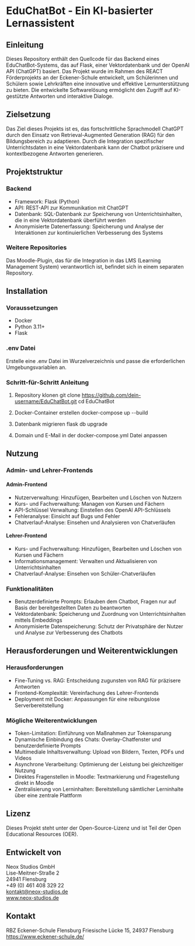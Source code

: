 # EduChatBot - Ein KI-basierter Lernassistent

## Einleitung

Dieses Repository enthält den Quellcode für das Backend eines EduChatBot-Systems, das auf Flask, einer Vektordatenbank und der OpenAI API (ChatGPT) basiert. Das Projekt wurde im Rahmen des REACT Förderprojekts an der Eckener-Schule entwickelt, um Schülerinnen und Schülern sowie Lehrkräften eine innovative und effektive Lernunterstützung zu bieten. Die entwickelte Softwarelösung ermöglicht den Zugriff auf KI-gestützte Antworten und interaktive Dialoge.

## Zielsetzung

Das Ziel dieses Projekts ist es, das fortschrittliche Sprachmodell ChatGPT durch den Einsatz von Retrieval-Augmented Generation (RAG) für den Bildungsbereich zu adaptieren. Durch die Integration spezifischer Unterrichtsdaten in eine Vektordatenbank kann der Chatbot präzisere und kontextbezogene Antworten generieren.

## Projektstruktur

### Backend

- Framework: Flask (Python)
- API: REST-API zur Kommunikation mit ChatGPT
- Datenbank: SQL-Datenbank zur Speicherung von Unterrichtsinhalten, die in eine Vektordatenbank überführt werden
- Anonymisierte Datenerfassung: Speicherung und Analyse der Interaktionen zur kontinuierlichen Verbesserung des Systems

### Weitere Repositories

Das Moodle-Plugin, das für die Integration in das LMS (Learning Management System) verantwortlich ist, befindet sich in einem separaten Repository. 

## Installation

### Voraussetzungen

- Docker
- Python 3.11+
- Flask

### .env Datei

Erstelle eine .env Datei im Wurzelverzeichnis und passe die erforderlichen Umgebungsvariablen an.

### Schritt-für-Schritt Anleitung

1. Repository klonen
   git clone https://github.com/dein-username/EduChatBot.git
   cd EduChatBot

2. Docker-Container erstellen
   docker-compose up --build

3. Datenbank migrieren
   flask db upgrade

4. Domain und E-Mail in der docker-compose.yml Datei anpassen

## Nutzung

### Admin- und Lehrer-Frontends

#### Admin-Frontend

- Nutzerverwaltung: Hinzufügen, Bearbeiten und Löschen von Nutzern
- Kurs- und Fachverwaltung: Managen von Kursen und Fächern
- API-Schlüssel Verwaltung: Einstellen des OpenAI API-Schlüssels
- Fehleranalyse: Einsicht auf Bugs und Fehler
- Chatverlauf-Analyse: Einsehen und Analysieren von Chatverläufen

#### Lehrer-Frontend

- Kurs- und Fachverwaltung: Hinzufügen, Bearbeiten und Löschen von Kursen und Fächern
- Informationsmanagement: Verwalten und Aktualisieren von Unterrichtsinhalten
- Chatverlauf-Analyse: Einsehen von Schüler-Chatverläufen

### Funktionalitäten

- Benutzerdefinierte Prompts: Erlauben dem Chatbot, Fragen nur auf Basis der bereitgestellten Daten zu beantworten
- Vektordatenbank: Speicherung und Zuordnung von Unterrichtsinhalten mittels Embeddings
- Anonymisierte Datenspeicherung: Schutz der Privatsphäre der Nutzer und Analyse zur Verbesserung des Chatbots

## Herausforderungen und Weiterentwicklungen

### Herausforderungen

- Fine-Tuning vs. RAG: Entscheidung zugunsten von RAG für präzisere Antworten
- Frontend-Komplexität: Vereinfachung des Lehrer-Frontends
- Deployment mit Docker: Anpassungen für eine reibungslose Serverbereitstellung

### Mögliche Weiterentwicklungen

- Token-Limitation: Einführung von Maßnahmen zur Tokensparung
- Dynamische Einbindung des Chats: Overlay-Chatfenster und benutzerdefinierte Prompts
- Multimediale Inhaltsverwaltung: Upload von Bildern, Texten, PDFs und Videos
- Asynchrone Verarbeitung: Optimierung der Leistung bei gleichzeitiger Nutzung
- Direktes Fragenstellen in Moodle: Textmarkierung und Fragestellung direkt in Moodle
- Zentralisierung von Lerninhalten: Bereitstellung sämtlicher Lerninhalte über eine zentrale Plattform

## Lizenz

Dieses Projekt steht unter der Open-Source-Lizenz und ist Teil der Open Educational Resources (OER).

## Entwickelt von

Neox Studios GmbH  
Lise-Meitner-Straße 2  
24941 Flensburg  
+49 (0) 461 408 329 22  
kontakt@neox-studios.de  
www.neox-studios.de

## Kontakt

RBZ Eckener-Schule Flensburg
Friesische Lücke 15, 
24937 Flensburg
https://www.eckener-schule.de/

